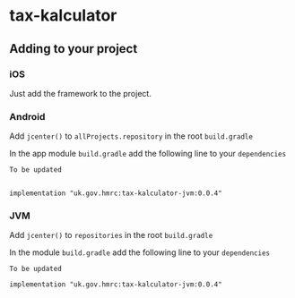 
# tax-kalculator

## Adding to your project

### iOS

Just add the framework to the project. 

### Android

Add `jcenter()` to `allProjects.repository` in the root `build.gradle`

In the app module `build.gradle` add the following line to your `dependencies`

```
To be updated


implementation "uk.gov.hmrc:tax-kalculator-jvm:0.0.4"
```

### JVM

Add `jcenter()` to `repositories` in the root `build.gradle`

In the module `build.gradle` add the following line to your `dependencies`

```
To be updated

implementation "uk.gov.hmrc:tax-kalculator-jvm:0.0.4"
```